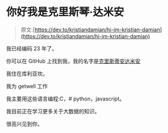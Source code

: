 # 你好我是克里斯琴·达米安

> 原文:[https://dev.to/kristiandamian/hi-im-kristian-damian](https://dev.to/kristiandamian/hi-im-kristian-damian)

我已经编码 23 年了。

你可以在 GitHub 上找到我，我的名字是[克里斯蒂安达米安](https://github.com/kristiandamian)

我住在库利亚坎。

我为 getwell 工作

我主要用这些语言编程:C，# python，javascript。

我目前正在学习更多关于大数据的知识。

很高兴见到你。